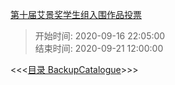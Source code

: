 [第十届艾景奖学生组入围作品投票](https://www.idea-king.org/mobile/tpxs.php?from=timeline)

> 开始时间: 2020-09-16 22:05:00<br/>
> 结束时间: 2020-09-21 12:00:00

<<<[目录 BackupCatalogue](./backupCatalogue.md)>>>